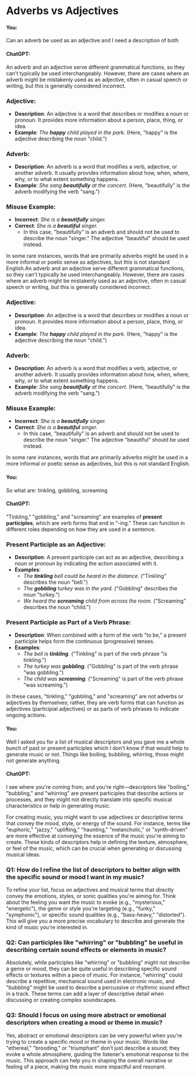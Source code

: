 # Adverbs vs Adjectives

#### You:
Can an adverb be used as an adjective and I need a description of both

#### ChatGPT:
An adverb and an adjective serve different grammatical functions, so they can't typically be used interchangeably. However, there are cases where an adverb might be mistakenly used as an adjective, often in casual speech or writing, but this is generally considered incorrect.

### Adjective:

- **Description**: An adjective is a word that describes or modifies a noun or pronoun. It provides more information about a person, place, thing, or idea.
- **Example**: *The **happy** child played in the park.* (Here, "happy" is the adjective describing the noun "child.")

### Adverb:

- **Description**: An adverb is a word that modifies a verb, adjective, or another adverb. It usually provides information about how, when, where, why, or to what extent something happens.
- **Example**: *She sang **beautifully** at the concert.* (Here, "beautifully" is the adverb modifying the verb "sang.")

### Misuse Example:

- **Incorrect**: *She is a **beautifully** singer.*
- **Correct**: *She is a **beautiful** singer.*
  - In this case, "beautifully" is an adverb and should not be used to describe the noun "singer." The adjective "beautiful" should be used instead.

In some rare instances, words that are primarily adverbs might be used in a more informal or poetic sense as adjectives, but this is not standard English.An adverb and an adjective serve different grammatical functions, so they can't typically be used interchangeably. However, there are cases where an adverb might be mistakenly used as an adjective, often in casual speech or writing, but this is generally considered incorrect.

### Adjective:

- **Description**: An adjective is a word that describes or modifies a noun or pronoun. It provides more information about a person, place, thing, or idea.
- **Example**: *The **happy** child played in the park.* (Here, "happy" is the adjective describing the noun "child.")

### Adverb:

- **Description**: An adverb is a word that modifies a verb, adjective, or another adverb. It usually provides information about how, when, where, why, or to what extent something happens.
- **Example**: *She sang **beautifully** at the concert.* (Here, "beautifully" is the adverb modifying the verb "sang.")

### Misuse Example:

- **Incorrect**: *She is a **beautifully** singer.*
- **Correct**: *She is a **beautiful** singer.*
  - In this case, "beautifully" is an adverb and should not be used to describe the noun "singer." The adjective "beautiful" should be used instead.

In some rare instances, words that are primarily adverbs might be used in a more informal or poetic sense as adjectives, but this is not standard English.


#### You:
So what are: tinkling, gobbling, screaming

#### ChatGPT:
"Tinkling," "gobbling," and "screaming" are examples of **present participles**, which are verb forms that end in "-ing." These can function in different roles depending on how they are used in a sentence.

### Present Participle as an Adjective:

- **Description**: A present participle can act as an adjective, describing a noun or pronoun by indicating the action associated with it.
- **Examples**:
  - *The **tinkling** bell could be heard in the distance.* ("Tinkling" describes the noun "bell.")
  - *The **gobbling** turkey was in the yard.* ("Gobbling" describes the noun "turkey.")
  - *We heard the **screaming** child from across the room.* ("Screaming" describes the noun "child.")

### Present Participle as Part of a Verb Phrase:

- **Description**: When combined with a form of the verb "to be," a present participle helps form the continuous (progressive) tenses.
- **Examples**:
  - *The bell is **tinkling**.* ("Tinkling" is part of the verb phrase "is tinkling.")
  - *The turkey was **gobbling**.* ("Gobbling" is part of the verb phrase "was gobbling.")
  - *The child was **screaming**.* ("Screaming" is part of the verb phrase "was screaming.")

In these cases, "tinkling," "gobbling," and "screaming" are not adverbs or adjectives by themselves; rather, they are verb forms that can function as adjectives (participial adjectives) or as parts of verb phrases to indicate ongoing actions.


#### You:
Well I asked you for a list of musical descriptors and you gave me a whole bunch of past or present participles which I don't know if that would help to generate music or not. Things like boiling, bubbling, whirring, those might not generate anything.

#### ChatGPT:
I see where you're coming from, and you're right—descriptors like "boiling," "bubbling," and "whirring" are present participles that describe actions or processes, and they might not directly translate into specific musical characteristics or help in generating music.

For creating music, you might want to use adjectives or descriptive terms that convey the mood, style, or energy of the sound. For instance, terms like "euphoric," "jazzy," "uplifting," "haunting," "melancholic," or "synth-driven" are more effective at conveying the essence of the music you're aiming to create. These kinds of descriptors help in defining the texture, atmosphere, or feel of the music, which can be crucial when generating or discussing musical ideas.

### **Q1:** How do I refine the list of descriptors to better align with the specific sound or mood I want in my music?

To refine your list, focus on adjectives and musical terms that directly convey the emotions, styles, or sonic qualities you're aiming for. Think about the feeling you want the music to evoke (e.g., "mysterious," "energetic"), the genre or style you're targeting (e.g., "funky," "symphonic"), or specific sound qualities (e.g., "bass-heavy," "distorted"). This will give you a more precise vocabulary to describe and generate the kind of music you're interested in.

### **Q2:** Can participles like "whirring" or "bubbling" be useful in describing certain sound effects or elements in music?

Absolutely, while participles like "whirring" or "bubbling" might not describe a genre or mood, they can be quite useful in describing specific sound effects or textures within a piece of music. For instance, "whirring" could describe a repetitive, mechanical sound used in electronic music, and "bubbling" might be used to describe a percussive or rhythmic sound effect in a track. These terms can add a layer of descriptive detail when discussing or creating complex soundscapes.

### **Q3:** Should I focus on using more abstract or emotional descriptors when creating a mood or theme in music?

Yes, abstract or emotional descriptors can be very powerful when you're trying to create a specific mood or theme in your music. Words like "ethereal," "brooding," or "triumphant" don’t just describe a sound; they evoke a whole atmosphere, guiding the listener's emotional response to the music. This approach can help you in shaping the overall narrative or feeling of a piece, making the music more impactful and resonant.
